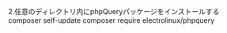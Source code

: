 
2.任意のディレクトリ内にphpQueryパッケージをインストールする<br>
composer self-update
composer require electrolinux/phpquery
